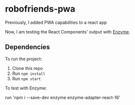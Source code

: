 # robofriends-pwa

Previously, I added PWA capabilities to a react app

Now, I am testing the React Components' output with [Enzyme](https://enzymejs.github.io/enzyme/).

## Dependencies

To run the project:

1. Clone this repo
2. Run `npm install`
3. Run `npm start`


To test with Enzyme: 

run 'npm i --save-dev enzyme enzyme-adapter-react-16'
